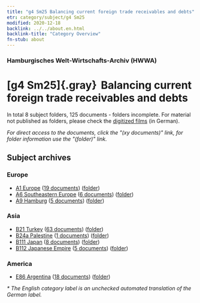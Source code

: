 ```yaml
---
title: "g4 Sm25 Balancing current foreign trade receivables and debts"
etr: category/subject/g4 Sm25
modified: 2020-12-18
backlink: ../../about.en.html
backlink-title: "Category Overview"
fn-stub: about
---
```


### Hamburgisches Welt-Wirtschafts-Archiv (HWWA)
# [g4 Sm25]{.gray}&#8201; Balancing current foreign trade receivables and debts&#160; 





In total 8 subject folders, 125 documents - folders incomplete.
For material not published as folders, please check the [digitized films](/film/h1_sh) (in German).

_For direct access to the documents, click the "(xy documents)" link, for folder information use the "(folder)" link._

## Subject archives



### Europe

- [A1 Europe](../../../geo/about.en.html#A1) (<a href="https://dfg-viewer.de/show/?tx_dlf[id]=https://pm20.zbw.eu/mets/sh/1408xx/140892/1444xx/144493/public.mets.en.xml" target="_blank">19 documents</a>) ([folder](http://purl.org/pressemappe20/folder/sh/140892,144493))
- [A6 Southeastern Europe](../../../geo/about.en.html#A6) (<a href="https://dfg-viewer.de/show/?tx_dlf[id]=https://pm20.zbw.eu/mets/sh/1409xx/140900/1444xx/144493/public.mets.en.xml" target="_blank">6 documents</a>) ([folder](http://purl.org/pressemappe20/folder/sh/140900,144493))
- [A9 Hamburg](../../../geo/about.en.html#A9) (<a href="https://dfg-viewer.de/show/?tx_dlf[id]=https://pm20.zbw.eu/mets/sh/1409xx/140905/1444xx/144493/public.mets.en.xml" target="_blank">5 documents</a>) ([folder](http://purl.org/pressemappe20/folder/sh/140905,144493))

### Asia

- [B21 Turkey](../../../geo/about.en.html#B21) (<a href="https://dfg-viewer.de/show/?tx_dlf[id]=https://pm20.zbw.eu/mets/sh/1411xx/141111/1444xx/144493/public.mets.en.xml" target="_blank">63 documents</a>) ([folder](http://purl.org/pressemappe20/folder/sh/141111,144493))
- [B24a Palestine](../../../geo/about.en.html#B24a) (<a href="https://dfg-viewer.de/show/?tx_dlf[id]=https://pm20.zbw.eu/mets/sh/1411xx/141115/1444xx/144493/public.mets.en.xml" target="_blank">1 documents</a>) ([folder](http://purl.org/pressemappe20/folder/sh/141115,144493))
- [B111 Japan](../../../geo/about.en.html#B111) (<a href="https://dfg-viewer.de/show/?tx_dlf[id]=https://pm20.zbw.eu/mets/sh/1412xx/141272/1444xx/144493/public.mets.en.xml" target="_blank">8 documents</a>) ([folder](http://purl.org/pressemappe20/folder/sh/141272,144493))
- [B112 Japanese Empire](../../../geo/about.en.html#B112) (<a href="https://dfg-viewer.de/show/?tx_dlf[id]=https://pm20.zbw.eu/mets/sh/1412xx/141273/1444xx/144493/public.mets.en.xml" target="_blank">5 documents</a>) ([folder](http://purl.org/pressemappe20/folder/sh/141273,144493))

### America

- [E86 Argentina](../../../geo/about.en.html#E86) (<a href="https://dfg-viewer.de/show/?tx_dlf[id]=https://pm20.zbw.eu/mets/sh/1416xx/141692/1444xx/144493/public.mets.en.xml" target="_blank">18 documents</a>) ([folder](http://purl.org/pressemappe20/folder/sh/141692,144493))


_* The English category label is an unchecked automated translation of the German label._

